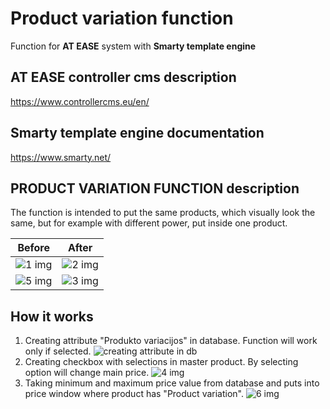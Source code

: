 # Product variation function

Function for <strong>AT EASE</strong> system with <strong>Smarty template engine</strong>

## AT EASE controller cms description

https://www.controllercms.eu/en/

## Smarty template engine documentation

https://www.smarty.net/

## PRODUCT VARIATION FUNCTION description

The function is intended to put the same products, which visually look the same, but for example with different power, put inside one product.


| Before                  | After                                                                             |
|-------------------------|-----------------------------------------------------------------------------------|
| ![1 img](https://user-images.githubusercontent.com/104791026/210152363-dba56b9f-aacd-4f46-8a4f-7e349f5242cf.jpg) | ![2 img](https://user-images.githubusercontent.com/104791026/210152389-bd368f9b-4ce5-4f22-a019-7635299e574b.jpg)
| ![5 img](https://user-images.githubusercontent.com/104791026/210152468-fa3f502f-6309-4136-9ce7-a2ef6c8c881e.jpg) | ![3 img](https://user-images.githubusercontent.com/104791026/210152402-8c185323-226c-4d7c-a5d6-a76cbc120575.jpg)

## How it works

1. Creating attribute "Produkto variacijos" in database. Function will work only if selected.
![creating attribute in db](https://user-images.githubusercontent.com/104791026/210152499-3735753c-6715-4674-bcaa-da07c8e5ff4a.jpg)
2. Creating checkbox with selections in master product. By selecting option will change main price.
![4 img](https://user-images.githubusercontent.com/104791026/210152526-40414cb7-8b37-4326-871b-ce37b540df7d.jpg)
3. Taking minimum and maximum price value from database and puts into price window where product has "Product variation".
![6 img](https://user-images.githubusercontent.com/104791026/210152547-4f1a7ddb-14c5-4af1-93af-a59c3dbe1ffb.jpg)
